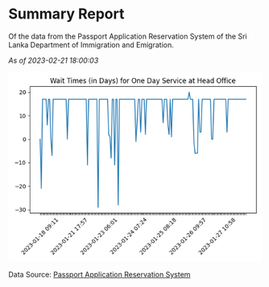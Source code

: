 # Summary Report

Of the data from the Passport Application Reservation System of the Sri Lanka Department of Immigration and Emigration.

*As of 2023-02-21 18:00:03*

![Wait Time Chart](summary.wait_time_chart.png)

Data Source: [Passport Application Reservation System](https://eservices.immigration.gov.lk:8443/appointment/pages/reservationApplication.xhtml)